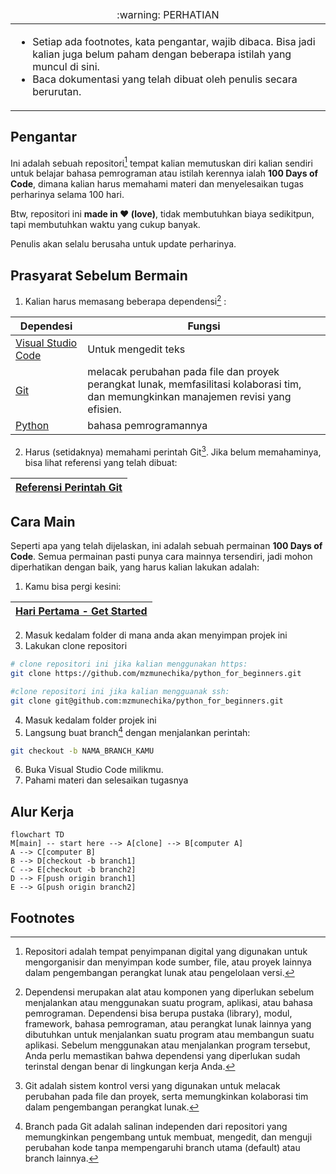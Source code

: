 <table>
  <thead>
    <tr>
      <td align="center">
        :warning: PERHATIAN
      </td>
    </tr>
  </thead>

  <tbody>
    <tr>
      <td>
        <ul>
          <li>Setiap ada footnotes, kata pengantar, wajib dibaca. Bisa jadi kalian juga belum paham dengan beberapa istilah yang muncul di sini.</li>
          <li>Baca dokumentasi yang telah dibuat oleh penulis secara berurutan.</li>
        </ul>
      </td>
    </tr>
  </tbody>
</table>

## Pengantar

Ini adalah sebuah repositori[^1] tempat kalian memutuskan diri kalian sendiri untuk belajar bahasa pemrograman atau istilah kerennya ialah **100 Days of Code**, dimana kalian harus memahami materi dan menyelesaikan tugas perharinya selama 100 hari.

Btw, repositori ini **made in ❤️ (love)**, tidak membutuhkan biaya sedikitpun, tapi membutuhkan waktu yang cukup banyak.

Penulis akan selalu berusaha untuk update perharinya.

## Prasyarat Sebelum Bermain

1. Kalian harus memasang beberapa dependensi[^2] :

| Dependesi                                            | Fungsi                                                                                                                                |
| ---------------------------------------------------- | ------------------------------------------------------------------------------------------------------------------------------------- |
| [Visual Studio Code](https://code.visualstudio.com/) | Untuk mengedit teks                                                                                                                   |
| [Git](https://git-scm.com/)                          | melacak perubahan pada file dan proyek perangkat lunak, memfasilitasi kolaborasi tim, dan memungkinkan manajemen revisi yang efisien. |
| [Python](https://www.python.org/)                    | bahasa pemrogramannya                                                                                                                 |

2. Harus (setidaknya) memahami perintah Git[^3]. Jika belum memahaminya, bisa lihat referensi yang telah dibuat:

| [Referensi Perintah Git](./git_references.md) |
| --------------------------------------------- |

## Cara Main

Seperti apa yang telah dijelaskan, ini adalah sebuah permainan **100 Days of Code**. Semua permainan pasti punya cara mainnya tersendiri, jadi mohon diperhatikan dengan baik, yang harus kalian lakukan adalah:

1. Kamu bisa pergi kesini:

| [Hari Pertama - Get Started](./day_1/1_get_started.md) |
| ------------------------------------------------------ |

2. Masuk kedalam folder di mana anda akan menyimpan projek ini
3. Lakukan clone repositori

```bash
# clone repositori ini jika kalian menggunakan https:
git clone https://github.com/mzmunechika/python_for_beginners.git
```

```bash
#clone repositori ini jika kalian mengguanak ssh:
git clone git@github.com:mzmunechika/python_for_beginners.git
```

4. Masuk kedalam folder projek ini
5. Langsung buat branch[^4] dengan menjalankan perintah:

```bash
git checkout -b NAMA_BRANCH_KAMU
```

6. Buka Visual Studio Code milikmu.
7. Pahami materi dan selesaikan tugasnya

## Alur Kerja

```mermaid
flowchart TD
M[main] -- start here --> A[clone] --> B[computer A]
A --> C[computer B]
B --> D[checkout -b branch1]
C --> E[checkout -b branch2]
D --> F[push origin branch1]
E --> G[push origin branch2]
```

## Footnotes

[^1]: Repositori adalah tempat penyimpanan digital yang digunakan untuk mengorganisir dan menyimpan kode sumber, file, atau proyek lainnya dalam pengembangan perangkat lunak atau pengelolaan versi.
[^2]: Dependensi merupakan alat atau komponen yang diperlukan sebelum menjalankan atau menggunakan suatu program, aplikasi, atau bahasa pemrograman. Dependensi bisa berupa pustaka (library), modul, framework, bahasa pemrograman, atau perangkat lunak lainnya yang dibutuhkan untuk menjalankan suatu program atau membangun suatu aplikasi. Sebelum menggunakan atau menjalankan program tersebut, Anda perlu memastikan bahwa dependensi yang diperlukan sudah terinstal dengan benar di lingkungan kerja Anda.
[^3]: Git adalah sistem kontrol versi yang digunakan untuk melacak perubahan pada file dan proyek, serta memungkinkan kolaborasi tim dalam pengembangan perangkat lunak.
[^4]: Branch pada Git adalah salinan independen dari repositori yang memungkinkan pengembang untuk membuat, mengedit, dan menguji perubahan kode tanpa mempengaruhi branch utama (default) atau branch lainnya.
